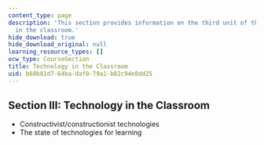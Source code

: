 ```yaml
---
content_type: page
description: 'This section provides information on the third unit of the course: technology
  in the classroom.'
hide_download: true
hide_download_original: null
learning_resource_types: []
ocw_type: CourseSection
title: Technology in the Classroom
uid: b60b81d7-64ba-daf0-79a1-b82c94e8dd25
---
```


Section III: Technology in the Classroom
----------------------------------------

*   Constructivist/constructionist technologies
*   The state of technologies for learning